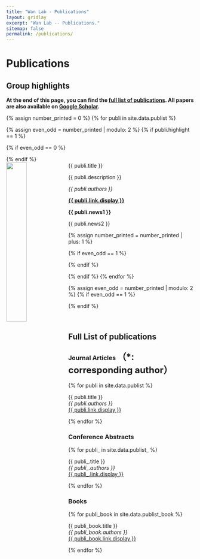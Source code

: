 ```yaml
---
title: "Wan Lab - Publications"
layout: gridlay
excerpt: "Wan Lab -- Publications."
sitemap: false
permalink: /publications/
---
```



# Publications

## Group highlights

**At the end of this page, you can find the [full list of publications](#full-list-of-publications). All papers are also available on [Google Scholar](https://scholar.google.com.hk/citations?user=xvnWY9wAAAAJ&hl=en).**


{% assign number_printed = 0 %}
{% for publi in site.data.publist %}

{% assign even_odd = number_printed | modulo: 2 %}
{% if publi.highlight == 1 %}

{% if even_odd == 0 %}
<div class="row">
{% endif %}

<div class="col-sm-6 clearfix card-equal-height card-margin">
 <div class="well">
  <pubtit>{{ publi.title }}</pubtit>
  <img src="{{ site.url }}{{ site.baseurl }}/images/pubpic/{{ publi.image }}" class="img-responsive" width="33%" style="float: left" />
  <p>{{ publi.description }}</p>
  <p><em>{{ publi.authors }}</em></p>
  <p><strong><a href="{{ publi.link.url }}">{{ publi.link.display }}</a></strong></p>
  <p class="text-danger"><strong> {{ publi.news1 }}</strong></p>
  <p> {{ publi.news2 }}</p>
 </div>
</div>

{% assign number_printed = number_printed | plus: 1 %}

{% if even_odd == 1 %}
</div>
{% endif %}

{% endif %}
{% endfor %}

{% assign even_odd = number_printed | modulo: 2 %}
{% if even_odd == 1 %}
</div>
{% endif %}

<p> &nbsp; </p>




## Full List of publications
### Journal Articles <font size=5>（*: corresponding author）</font>

{% for publi in site.data.publist %}

  {{ publi.title }} <br />
  <em>{{ publi.authors }} </em><br /><a href="{{ publi.link.url }}">{{ publi.link.display }}</a>

{% endfor %}
### Conference Abstracts
{% for publi_ in site.data.publist_ %}

  {{ publi_.title }} <br />
  <em>{{ publi_.authors }} </em><br /><a href="{{ publi_.link.url }}">{{ publi_.link.display }}</a>

{% endfor %}

### Books
{% for publi_book in site.data.publist_book %}

  {{ publi_book.title }} <br />
  <em>{{ publi_book.authors }} </em><br /><a href="{{ publi_book.link.url }}">{{ publi_book.link.display }}</a>

{% endfor %}
